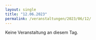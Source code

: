 ```yaml
---
layout: single
title: "12.06.2023"
permalink: /veranstaltungen/2023/06/12/
---
```


Keine Veranstaltung an diesem Tag.
